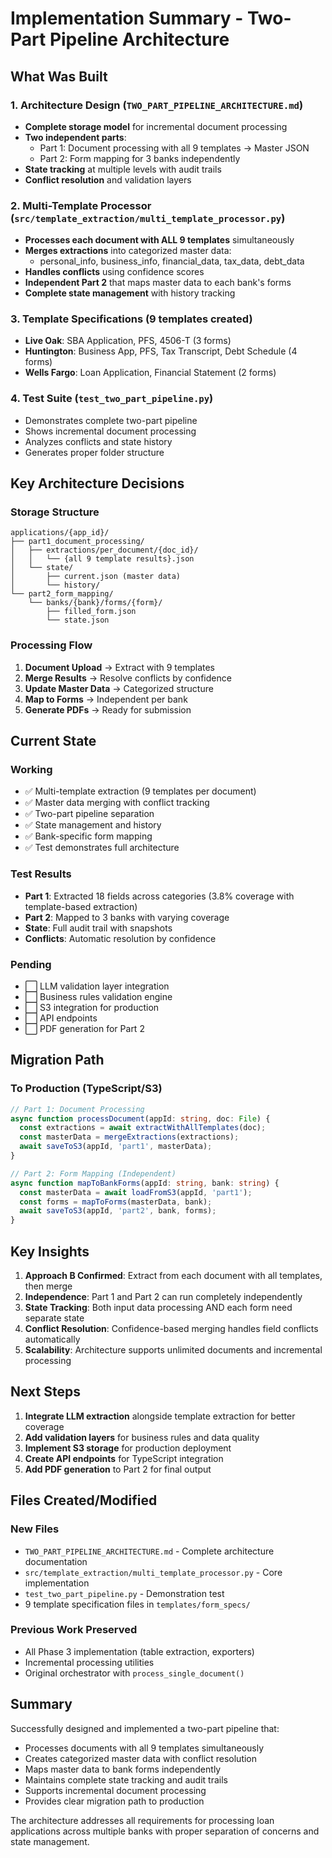 # Implementation Summary - Two-Part Pipeline Architecture

## What Was Built

### 1. Architecture Design (`TWO_PART_PIPELINE_ARCHITECTURE.md`)
- **Complete storage model** for incremental document processing
- **Two independent parts**:
  - Part 1: Document processing with all 9 templates → Master JSON
  - Part 2: Form mapping for 3 banks independently
- **State tracking** at multiple levels with audit trails
- **Conflict resolution** and validation layers

### 2. Multi-Template Processor (`src/template_extraction/multi_template_processor.py`)
- **Processes each document with ALL 9 templates** simultaneously
- **Merges extractions** into categorized master data:
  - personal_info, business_info, financial_data, tax_data, debt_data
- **Handles conflicts** using confidence scores
- **Independent Part 2** that maps master data to each bank's forms
- **Complete state management** with history tracking

### 3. Template Specifications (9 templates created)
- **Live Oak**: SBA Application, PFS, 4506-T (3 forms)
- **Huntington**: Business App, PFS, Tax Transcript, Debt Schedule (4 forms)
- **Wells Fargo**: Loan Application, Financial Statement (2 forms)

### 4. Test Suite (`test_two_part_pipeline.py`)
- Demonstrates complete two-part pipeline
- Shows incremental document processing
- Analyzes conflicts and state history
- Generates proper folder structure

## Key Architecture Decisions

### Storage Structure
```
applications/{app_id}/
├── part1_document_processing/
│   ├── extractions/per_document/{doc_id}/
│   │   └── {all 9 template results}.json
│   └── state/
│       ├── current.json (master data)
│       └── history/
└── part2_form_mapping/
    └── banks/{bank}/forms/{form}/
        ├── filled_form.json
        └── state.json
```

### Processing Flow
1. **Document Upload** → Extract with 9 templates
2. **Merge Results** → Resolve conflicts by confidence
3. **Update Master Data** → Categorized structure
4. **Map to Forms** → Independent per bank
5. **Generate PDFs** → Ready for submission

## Current State

### Working
- ✅ Multi-template extraction (9 templates per document)
- ✅ Master data merging with conflict tracking
- ✅ Two-part pipeline separation
- ✅ State management and history
- ✅ Bank-specific form mapping
- ✅ Test demonstrates full architecture

### Test Results
- **Part 1**: Extracted 18 fields across categories (3.8% coverage with template-based extraction)
- **Part 2**: Mapped to 3 banks with varying coverage
- **State**: Full audit trail with snapshots
- **Conflicts**: Automatic resolution by confidence

### Pending
- ⬜ LLM validation layer integration
- ⬜ Business rules validation engine
- ⬜ S3 integration for production
- ⬜ API endpoints
- ⬜ PDF generation for Part 2

## Migration Path

### To Production (TypeScript/S3)
```typescript
// Part 1: Document Processing
async function processDocument(appId: string, doc: File) {
  const extractions = await extractWithAllTemplates(doc);
  const masterData = mergeExtractions(extractions);
  await saveToS3(appId, 'part1', masterData);
}

// Part 2: Form Mapping (Independent)
async function mapToBankForms(appId: string, bank: string) {
  const masterData = await loadFromS3(appId, 'part1');
  const forms = mapToForms(masterData, bank);
  await saveToS3(appId, 'part2', bank, forms);
}
```

## Key Insights

1. **Approach B Confirmed**: Extract from each document with all templates, then merge
2. **Independence**: Part 1 and Part 2 can run completely independently
3. **State Tracking**: Both input data processing AND each form need separate state
4. **Conflict Resolution**: Confidence-based merging handles field conflicts automatically
5. **Scalability**: Architecture supports unlimited documents and incremental processing

## Next Steps

1. **Integrate LLM extraction** alongside template extraction for better coverage
2. **Add validation layers** for business rules and data quality
3. **Implement S3 storage** for production deployment
4. **Create API endpoints** for TypeScript integration
5. **Add PDF generation** to Part 2 for final output

## Files Created/Modified

### New Files
- `TWO_PART_PIPELINE_ARCHITECTURE.md` - Complete architecture documentation
- `src/template_extraction/multi_template_processor.py` - Core implementation
- `test_two_part_pipeline.py` - Demonstration test
- 9 template specification files in `templates/form_specs/`

### Previous Work Preserved
- All Phase 3 implementation (table extraction, exporters)
- Incremental processing utilities
- Original orchestrator with `process_single_document()`

## Summary

Successfully designed and implemented a two-part pipeline that:
- Processes documents with all 9 templates simultaneously
- Creates categorized master data with conflict resolution  
- Maps master data to bank forms independently
- Maintains complete state tracking and audit trails
- Supports incremental document processing
- Provides clear migration path to production

The architecture addresses all requirements for processing loan applications across multiple banks with proper separation of concerns and state management.